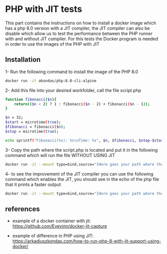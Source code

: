 # PHP with JIT tests

This part contains the instructions on how to install a docker image which has a php 8.0 version with a JIT compiler, the JIT compiler can also be disable which allow us to test the performance between the PHP runner with and without JIT compiler. For this tests the Docker program is needed in order to use the images of the PHP with JIT


## Installation

1- Run the following command to install the image of the PHP 8.0
```bash
docker run -it akondas/php:8.0-cli-alpine
```

2- Add this file into your desired workfolder, call the file script.php
```bash
function fibonacci($n){
    return(($n < 2) ? 1 : fibonacci($n - 2) + fibonacci($n - 1));
}

$n = 32;
$start = microtime(true);
$fibonacci = fibonacci($n);
$stop = microtime(true);

echo sprintf("Fibonacci(%s): %s\nTime: %s", $n, $fibonacci, $stop-$start);
```

3- Copy the path where the script.php is located and put it in the following command which will run the file WITHOUT USING JIT
```bash
docker run -it --mount type=bind,source="[Here goes your path where the PHP file is located]",destination=/app -w /app akondas/php:8.0-cli-alpine php script.php
```

4- to see the improvement of the JIT compiler you can use the following command which enables the JIT, you should see in the echo of the php file that it prints a faster output
```bash
docker run -it --mount type=bind,source="[Here goes your path where the PHP file is located]",destination=/usr/src/app -w /usr/src/app akondas/php:8.0-cli-alpine php -dzend_extension=opcache.so -dopcache.enable_cli=1 -dopcache.jit_buffer_size=500000000 -dopcache.jit=1235 script.php
```

## references

- example of a docker container with jit: https://github.com/Eyevinn/docker-jit-capture

- example of difference in PHP using JIT: https://arkadiuszkondas.com/how-to-run-php-8-with-jit-support-using-docker/
